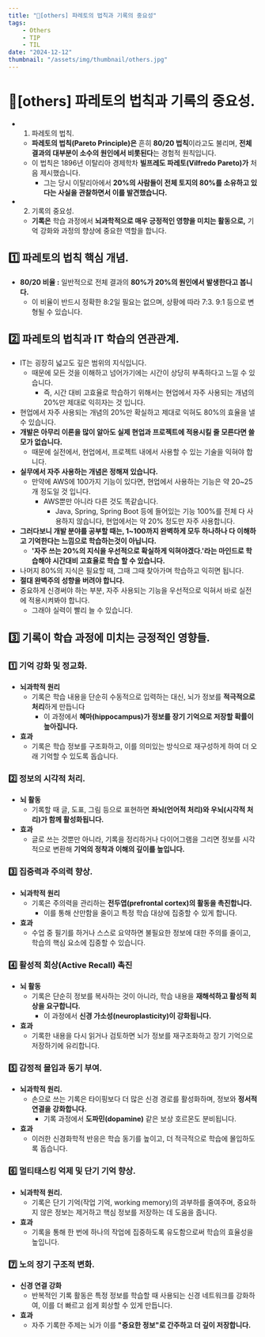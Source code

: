 ```yaml
---
title: "🙌[others] 파레토의 법칙과 기록의 중요성"
tags:
    - Others
    - TIP
    - TIL
date: "2024-12-12"
thumbnail: "/assets/img/thumbnail/others.jpg"
---
```


# 🙌[others] 파레토의 법칙과 기록의 중요성.
- 1. 파레토의 법칙.
    - **파레토의 법칙(Pareto Principle)은** 흔히 **80/20 법칙**이라고도 불리며, **전체 결과의 대부분이 소수의 원인에서 비롯된다**는 경험적 원칙입니다.
    - 이 법칙은 1896년 이탈리아 경제학차 **빌프레도 파레토(Vilfredo Pareto)가** 처음 제시했습니다.
        - 그는 당시 이탈리아에서 **20%의 사람들이 전체 토지의 80%를 소유하고 있다는 사실을 관찰하면서 이를 발견했습니다.**
- 2. 기록의 중요성.
    - **기록은** 학습 과정에서 **뇌과학적으로 매우 긍정적인 영향을 미치는 활동으로,** 기억 강화와 과정의 향상에 중요한 역할을 합니다.

## 1️⃣ 파레토의 법칙 핵심 개념.
- **80/20 비율 :** 일반적으로 전체 결과의 **80%가 20%의 원인에서 발생한다고 봅니다.**
    - 이 비율이 반드시 정확한 8:2일 필요는 없으며, 상황에 따라 7:3. 9:1 등으로 변형될 수 있습니다.

## 2️⃣ 파레토의 법칙과 IT 학습의 연관관계.
- IT는 굉장히 넓고도 깊은 범위의 지식입니다.
    - 때문에 모든 것을 이해하고 넘어가기에는 시간이 상당히 부족하다고 느낄 수 있습니다.
        - 즉, 시간 대비 고효율로 학습하기 위해서는 현업에서 자주 사용되는 개념의 20%만 제대로 익히자는 것 입니다.
- 현업에서 자주 사용되는 개념의 20%만 확실하고 제대로 익혀도 80%의 효율을 낼 수 있습니다.
- **개발은 아무리 이론을 많이 알아도 실제 현업과 프로젝트에 적용시킬 줄 모른다면 쓸모가 없습니다.**
    - 때문에 실전에서, 현업에서, 프로젝트 내에서 사용할 수 있는 기술을 익혀야 합니다.
- **실무에서 자주 사용하는 개념은 정해져 있습니다.**
    - 만약에 AWS에 100가지 기능이 있다면, 현업에서 사용하는 기능은 약 20~25개 정도일 것 입니다.
        - AWS뿐만 아니라 다른 것도 똑같습니다.
            - Java, Spring, Spring Boot 등에 들어있는 기능 100%를 전체 다 사용하지 않습니다, 현업에서는 약 20% 정도만 자주 사용합니다.
- **그러다보니 개발 분야를 공부할 때는, 1~100까지 완벽하게 모두 하나하나 다 이해하고 기억한다는 느낌으로 학습하는것이 아닙니다.**
    - **'자주 쓰는 20%의 지식을 우선적으로 확실하게 익혀야겠다.'라는 마인드로 학습해야 시간대비 고효율로 학습 할 수 있습니다.**
- 나머지 80%의 지식은 필요할 때, 그때 그때 찾아가며 학습하고 익히면 됩니다.
- **절대 완벽주의 성향을 버려야 합니다.**
- 중요하게 신경써야 하는 부분, 자주 사용되는 기능을 우선적으로 익혀서 바로 실전에 적용시켜봐야 합니다.
    - 그래야 실력이 빨리 늘 수 있습니다.

## 3️⃣ 기록이 학습 과정에 미치는 긍정적인 영향들.
### 1️⃣ 기억 강화 및 정교화.
- **뇌과학적 원리**
    - 기록은 학습 내용을 단순히 수동적으로 입력하는 대신, 뇌가 정보를 **적극적으로 처리**하게 만듭니다
        - 이 과정에서 **혜마(hippocampus)가 정보를 장기 기억으로 저장할 확률이 높아집니다.**
- **효과**
    - 기록은 학습 정보를 구조화하고, 이를 의미있는 방식으로 재구성하게 하여 더 오래 기억할 수 있도록 돕습니다.

### 2️⃣ 정보의 시각적 처리.
- **뇌 활동**
    - 기록할 때 글, 도표, 그림 등으로 표현하면 **좌뇌(언어적 처리)와 우뇌(시각적 처리)가 함께 활성화됩니다.**
- **효과**
    - 글로 쓰는 것뿐만 아니라, 기록을 정리하거나 다이어그램을 그리면 정보를 시각적으로 변환해 **기억의 정착과 이해의 깊이를 높입니다.**

### 3️⃣ 집중력과 주의력 향상.
- **뇌과학적 원리**
    - 기록은 주의력을 관리하는 **전두엽(prefrontal cortex)의 활동을 촉진합니다.**
        - 이를 통해 산만함을 줄이고 특정 학습 대상에 집중할 수 있게 합니다.
- **효과**
    - 수업 중 필기를 하거나 스스로 요약하면 불필요한 정보에 대한 주의를 줄이고, 학습의 핵심 요소에 집중할 수 있습니다.

### 4️⃣ 활성적 회상(Active Recall) 촉진
- **뇌 활동**
    - 기록은 단순히 정보를 복사하는 것이 아니라, 학습 내용을 **재해석하고 활성적 회상을 요구합니다.**
        - 이 과정에서 **신경 가소성(neuroplasticity)이 강화됩니다.**
- **효과**
    - 기록한 내용을 다시 읽거나 검토하면 뇌가 정보를 재구조화하고 장기 기억으로 저장하기에 유리합니다.

### 5️⃣ 감정적 몰입과 동기 부여.
- **뇌과학적 원리.**
    - 손으로 쓰는 기록은 타이핑보다 더 많은 신경 경로를 활성화하며, 정보와 **정서적 연결을 강화합니다.**
        - 기록 과정에서 **도파민(dopamine)** 같은 보상 호르몬도 분비됩니다.
- **효과**
    - 이러한 신경화학적 반응은 학습 동기를 높이고, 더 적극적으로 학습에 몰입하도록 돕습니다.

### 6️⃣ 멀티태스킹 억제 및 단기 기억 향상.
- **뇌과학적 원리.**
    - 기록은 단기 기억(작업 기억, working memory)의 과부하를 줄여주며, 중요하지 않은 정보는 제거하고 핵심 정보를 저장하는 데 도움을 줍니다.
- **효과**
    - 기록을 통해 한 번에 하나의 작업에 집중하도록 유도함으로써 학습의 효율성을 높입니다.

### 7️⃣ 노의 장기 구조적 변화.
- **신경 연결 강화**
    - 반복적인 기록 활동은 특정 정보를 학습할 때 사용되는 신경 네트워크를 강화하여, 이를 더 빠르고 쉽게 회상할 수 있게 만듭니다.
- **효과**
    - 자주 기록한 주제는 뇌가 이를 **"중요한 정보"로 간주하고 더 깊이 저장합니다.**
